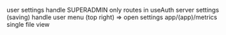 user settings
handle SUPERADMIN only routes in useAuth
server settings (saving)
handle user menu (top right) => open settings
app/(app)/metrics
single file view
